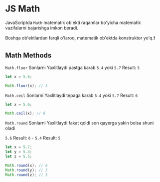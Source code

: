 # JS Math

JavaScriptda `Math` matematik ob'ekti raqamlar bo'yicha matematik vazifalarni bajarishga imkon beradi.

Boshqa ob'ektlardan farqli o'laroq, matematik ob'ektda konstruktor yo'q.❗️

## Math Methods

`Math.floor` Sonlarni Yaxlitlaydi pastga karab `5.4` yoki `5.7` Result: `5` 

```javascript
let x = 5.6;

Math.floor(x); // 5
```

`Math.ceil` Sonlarni Yaxlitlaydi tepaga karab `5.4` yoki `5.7` Result: `6`

```javascript
let x = 5.6;

Math.ceil(x); // 6
```

`Math.round` Sonlarni Yaxlitlaydi fakat qoldi son qayerga yakin bolsa shuni oladi 

`5.6` Result: `6` - `5.4` Result: `5` 

```javascript
let x = 5.7;
let y = 5.3;
let z = 5.5;

Math.round(x); // 6
Math.round(y); // 5
Math.round(z); // 5
```
